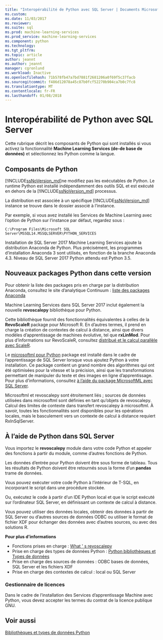 ```yaml
---
title: "Interopérabilité de Python avec SQL Server | Documents Microsoft"
ms.custom: 
ms.date: 11/03/2017
ms.reviewer: 
ms.suite: sql
ms.prod: machine-learning-services
ms.prod_service: machine-learning-services
ms.component: python
ms.technology: 
ms.tgt_pltfrm: 
ms.topic: article
author: jeannt
ms.author: jeannt
manager: cgronlund
ms.workload: Inactive
ms.openlocfilehash: 71b578fb47a7bd7881f2681206a0f69f5c37facb
ms.sourcegitcommit: f486d12078a45c87b0fcf52270b904ca7b0c7fc8
ms.translationtype: MT
ms.contentlocale: fr-FR
ms.lasthandoff: 01/08/2018
---
```

# <a name="python-interoperability-with-sql-server"></a>Interopérabilité de Python avec SQL Server

Cette rubrique décrit les composants de Python qui sont installés si vous activez la fonctionnalité **Machine Learning Services (de-de base de données)** et sélectionnez les Python comme la langue.

## <a name="python-components"></a>Composants de Python

[!INCLUDE[ssNoVersion_md](../../includes/ssnoversion-md.md)]ne modifiez pas les exécutables de Python. Le runtime Python est installé indépendamment des outils SQL et est exécuté en dehors de la [!INCLUDE[ssNoVersion_md](../../includes/ssnoversion-md.md)] processus.

La distribution est associée à un spécifique [!INCLUDE[ssNoVersion_md](../../includes/ssnoversion-md.md)] instance se trouve dans le dossier associé à l’instance.

Par exemple, si vous avez installé les Services de Machine Learning avec l’option de Python sur l’instance par défaut, regardez sous :

`C:\Program Files\Microsoft SQL Server\MSSQL14.MSSQLSERVER\PYTHON_SERVICES`

Installation de SQL Server 2017 Machine Learning Services ajoute la distribution Anaconda de Python. Plus précisément, les programmes d’installation Anaconda 3 sont utilisés, en fonction de la branche Anaconda 4.3. Niveau de SQL Server 2017 Python attendu est Python 3.5.

## <a name="new-python-packages-in-this-release"></a>Nouveaux packages Python dans cette version

Pour obtenir la liste des packages pris en charge par la distribution Anaconda, consultez le site d’analytique Continuum : [liste des packages Anaconda](https://docs.continuum.io/anaconda/pkg-docs)

Machine Learning Services dans SQL Server 2017 inclut également la nouvelle **revoscalepy** bibliothèque pour Python.

Cette bibliothèque fournit des fonctionnalités équivalentes à celles de la **RevoScaleR** package pour Microsoft R. En d’autres termes, il prend en charge la création de contextes de calcul à distance, ainsi que divers modèles d’apprentissage de machines évolutive, tel que **rxLinMod**. Pour plus d’informations sur RevoScaleR, consultez [distribué et le calcul parallèle avec ScaleR](https://msdn.microsoft.com/microsoft-r/scaler-distributed-computing).

Le [microsoftml pour Python](https://docs.microsoft.com/machine-learning-server/python-reference/microsoftml/microsoftml-package) package est installé dans le cadre de l’apprentissage de SQL Server lorsque vous ajoutez Python à votre installation. Ce package contient un grand nombre des algorithmes qui ont été optimisées pour la vitesse et la précision, ainsi que les transformations permettant de manipuler du texte et des images en ligne d’apprentissage. Pour plus d’informations, consultez [à l’aide du package MicrosoftML avec SQL Server](https://docs.microsoft.com/sql/advanced-analytics/using-the-microsoftml-package).

Microsoftml et revoscalepy sont étroitement liés ; sources de données utilisées dans microsoftml sont définies en tant qu’objets de revoscalepy. Calcul des limites de contexte dans transfert revoscalepy à microsoftml. À savoir, toutes les fonctionnalités sont disponibles pour les opérations locales, mais le basculement vers un contexte de calcul à distance requiert RxInSqlServer.

## <a name="using-python-in-sql-server"></a>À l’aide de Python dans SQL Server

Vous importez le **revoscalepy** module dans votre code Python et appeler des fonctions à partir du module, comme d’autres fonctions de Python.

Les données d’entrée pour Python doivent être sous forme de tableau. Tous les résultats de Python doivent être retournés sous la forme d’un **pandas** trame de données.

Vous pouvez exécuter votre code Python à l’intérieur de T-SQL, en incorporant le script dans une procédure stockée.

Ou, exécutez le code à partir d’un IDE Python local et que le script exécuté sur l’ordinateur SQL Server, en définissant un contexte de calcul à distance.

Vous pouvez utiliser des données locales, obtenir des données à partir de SQL Server ou d’autres sources de données ODBC ou utiliser le format de fichier XDF pour échanger des données avec d’autres sources, ou avec des solutions R.

**Pour plus d’informations**

+ Fonctions prises en charge : [What ' s revoscalepy](what-is-revoscalepy.md) 
+ Prise en charge des types de données Python : [Python bibliothèques et Types de données](python-libraries-and-data-types.md)
+ Prise en charge des sources de données : ODBC bases de données, SQL Server et les fichiers XDF
+ Prise en charge des contextes de calcul : local ou SQL Server

### <a name="licensing"></a>Gestionnaire de licences

Dans le cadre de l’installation des Services d’apprentissage Machine avec Python, vous devez accepter les termes du contrat de la licence publique GNU.

## <a name="see-also"></a>Voir aussi

[Bibliothèques et types de données Python](python-libraries-and-data-types.md)
